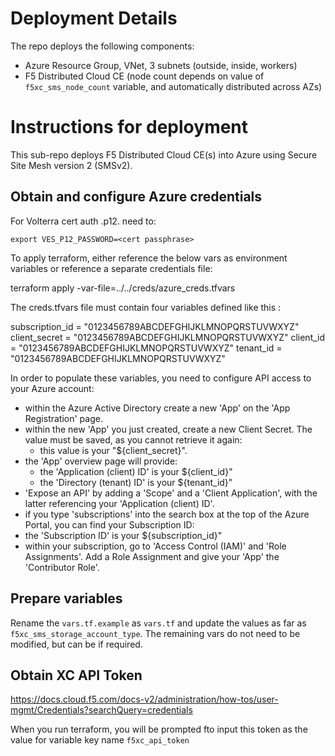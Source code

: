 # Deployment Details

The repo deploys the following components:
  - Azure Resource Group, VNet, 3 subnets (outside, inside, workers) 
  - F5 Distributed Cloud CE (node count depends on value of `f5xc_sms_node_count` variable, and automatically distributed across AZs)
  

# Instructions for deployment

This sub-repo deploys F5 Distributed Cloud CE(s) into Azure using Secure Site Mesh version 2 (SMSv2).

## Obtain and configure Azure credentials

For Volterra cert auth .p12. need to:

	export VES_P12_PASSWORD=<cert passphrase>

To apply terraform, either reference the below vars as environment variables or reference a separate credentials file:

terraform apply -var-file=../../creds/azure_creds.tfvars 

The creds.tfvars file must contain four variables defined like this :

subscription_id = "0123456789ABCDEFGHIJKLMNOPQRSTUVWXYZ"
client_secret   = "0123456789ABCDEFGHIJKLMNOPQRSTUVWXYZ"
client_id       = "0123456789ABCDEFGHIJKLMNOPQRSTUVWXYZ"
tenant_id       = "0123456789ABCDEFGHIJKLMNOPQRSTUVWXYZ"

In order to populate these variables, you need to configure API access to your Azure account:

 - within the Azure Active Directory create a new 'App' on the 'App Registration' page.
 - within the new 'App' you just created, create a new Client Secret.  The value must be saved, as you cannot retrieve it again:  
   - this value is your "${client_secret}".
 - the 'App' overview page will provide:
   - the 'Application (client) ID' is your ${client_id}"
   - the 'Directory (tenant) ID' is your ${tenant_id}"
 - 'Expose an API' by adding a 'Scope' and a 'Client Application', with the latter referencing your 'Application (client) ID'.
 - if you type 'subscriptions' into the search box at the top of the Azure Portal, you can find your Subscription ID:
  - the 'Subscription ID' is your ${subscription_id}"
- within your subscription, go to 'Access Control (IAM)' and 'Role Assignments'.  Add a Role Assignment and give your 'App' the 'Contributor Role'. 

## Prepare variables

Rename the `vars.tf.example` as `vars.tf` and update the values as far as `f5xc_sms_storage_account_type`.  The remaining vars do not need to be modified, but can be if required.

## Obtain XC API Token

https://docs.cloud.f5.com/docs-v2/administration/how-tos/user-mgmt/Credentials?searchQuery=credentials

When you run terraform, you will be prompted fto input this token as the value for variable key name `f5xc_api_token`